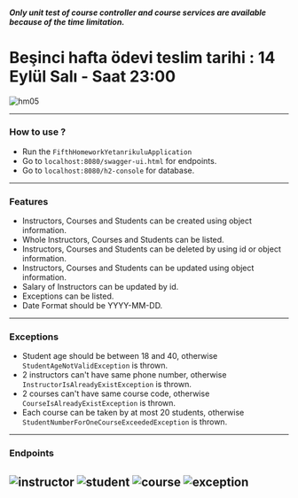 ##### Only unit test of course controller and course services are available because of the time limitation.

# Beşinci hafta ödevi teslim tarihi : 14 Eylül Salı - Saat 23:00

![hm05](https://user-images.githubusercontent.com/45206582/132606840-bcc89ab7-37f4-4bbd-a950-227b838b0b3c.PNG)

---
### How to use ? 
* Run the `FifthHomeworkYetanrikuluApplication`
* Go to `localhost:8080/swagger-ui.html` for endpoints.
* Go to `localhost:8080/h2-console` for database.
---
### Features
* Instructors, Courses and Students can be created using object information.
* Whole Instructors, Courses and Students can be listed.
* Instructors, Courses and Students can be deleted by using id or object information.
* Instructors, Courses and Students can be updated using object information.
* Salary of Instructors can be updated by id.
* Exceptions can be listed.
* Date Format should be YYYY-MM-DD.
---

### Exceptions
* Student age should be between 18 and 40, otherwise `StudentAgeNotValidException` is thrown.
* 2 instructors can't have same phone number, otherwise `InstructorIsAlreadyExistException` is thrown.
* 2 courses can't have same course code, otherwise `CourseIsAlreadyExistException` is thrown.
* Each course can be taken by at most 20 students, otherwise `StudentNumberForOneCourseExceededException` is thrown.

---
### Endpoints 
![instructor](https://i.hizliresim.com/4a44bdf.jpg)
![student](https://i.hizliresim.com/jop2eg3.jpg)
![course](https://i.hizliresim.com/iyfeym1.jpg)
![exception](https://i.hizliresim.com/bhytt6m.jpg)
---


